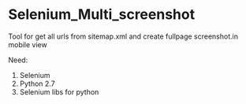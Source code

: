 # Selenium_Multi_screenshot
Tool for get all urls from sitemap.xml and create fullpage screenshot.in mobile view

Need:
   1. Selenium 
   2. Python 2.7
   3. Selenium libs for python
   